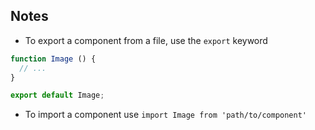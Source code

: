 ## Notes

* To export a component from a file, use the `export` keyword 
```js
function Image () {
  // ...
}

export default Image;
```

* To import a component use `import Image from 'path/to/component'`
